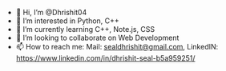 - 👋 Hi, I’m @Dhrishit04
- 👀 I’m interested in Python, C++
- 🌱 I’m currently learning C++, Note.js, CSS
- 💞️ I’m looking to collaborate on Web Development
- 📫 How to reach me:
 Mail: sealdhrishit@gmail.com,
 LinkedIN: https://www.linkedin.com/in/dhrishit-seal-b5a959251/

<!---
Dhrishit04/Dhrishit04 is a ✨ special ✨ repository because its `README.md` (this file) appears on your GitHub profile.
You can click the Preview link to take a look at your changes.
--->

